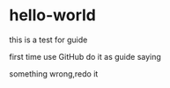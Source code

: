 # hello-world
this is a test for guide

first time use GitHub
do it as guide saying


something wrong,redo it

